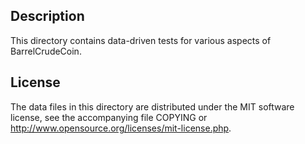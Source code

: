 Description
------------

This directory contains data-driven tests for various aspects of BarrelCrudeCoin.

License
--------

The data files in this directory are distributed under the MIT software
license, see the accompanying file COPYING or
http://www.opensource.org/licenses/mit-license.php.

